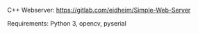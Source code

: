 C++ Webserver: https://gitlab.com/eidheim/Simple-Web-Server

Requirements: Python 3, opencv, pyserial
